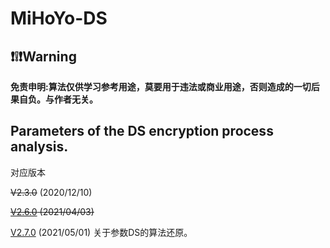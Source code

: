 # MiHoYo-DS

## ❗❕❗Warning

**免责申明:算法仅供学习参考用途，莫要用于违法或商业用途，否则造成的一切后果自负。与作者无关。**

## Parameters of the DS encryption process analysis.

对应版本

~~V2.3.0~~ (2020/12/10)

~~[V2.6.0](https://github.com/Mas0nShi/MiHoYo-DS/commit/fdcb870fdcc56891cec2733e894a7d7c892691c4) (2021/04/03)~~

 [V2.7.0](https://github.com/Mas0nShi/MiHoYo-DS/commit/d3e1bf5b3eb8a10c68ef80d80b8953b1c41377d0) (2021/05/01)
关于参数DS的算法还原。



